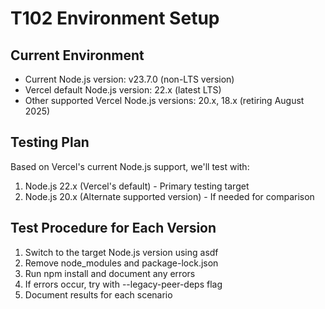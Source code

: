 # T102 Environment Setup

## Current Environment
- Current Node.js version: v23.7.0 (non-LTS version)
- Vercel default Node.js version: 22.x (latest LTS)
- Other supported Vercel Node.js versions: 20.x, 18.x (retiring August 2025)

## Testing Plan
Based on Vercel's current Node.js support, we'll test with:

1. Node.js 22.x (Vercel's default) - Primary testing target
2. Node.js 20.x (Alternate supported version) - If needed for comparison

## Test Procedure for Each Version
1. Switch to the target Node.js version using asdf
2. Remove node_modules and package-lock.json
3. Run npm install and document any errors
4. If errors occur, try with --legacy-peer-deps flag
5. Document results for each scenario